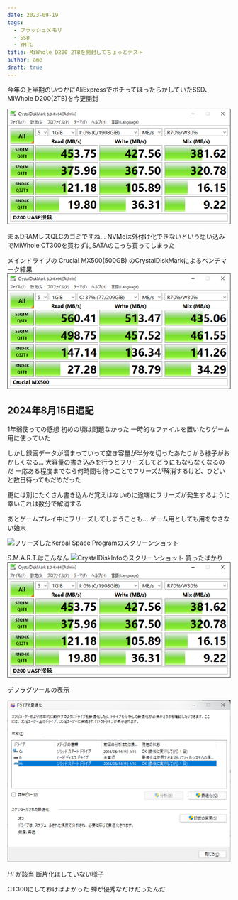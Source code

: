 ```yaml
---
date: 2023-09-19
tags:
  - フラッシュメモリ
  - SSD
  - YMTC
title: MiWhole D200 2TBを開封してちょっとテスト
author: ame
draft: true
---
```


今年の上半期のいつかにAliExpressでポチってほったらかしていたSSD、MiWhole D200(2TB)を今更開封

![CrystalDiskMark_20230918122533_D200_UASP.png](./CrystalDiskMark_20230918122533_D200_UASP.png)

まぁDRAMレスQLCのゴミですね…
NVMeは外付け化できないという思い込みでMiWhole CT300を買わずにSATAのこっち買ってしまった

メインドライブの Crucial MX500(500GB) のCrystalDiskMarkによるベンチマーク結果
![メインドライブのCrucial MX500(500GB)のCrystalDiskMarkによるベンチマーク結果](./CrystalDiskMark_20230918123836_MX500.png)

## 2024年8月15日追記

1年弱使っての感想
初めの頃は問題なかった
一時的なファイルを置いたりゲーム用に使っていた

しかし録画データが溜まっていって空き容量が半分を切ったあたりから様子がおかしくなる…
大容量の書き込みを行うとフリーズしてどうにもならなくなるのだ
一応ある程度までなら何時間も待つことでフリーズが解消するけど、ひどいと数日待ってもだめだった

更には別にたくさん書き込んだ覚えはないのに途端にフリーズが発生するように
幸いこれは数分で解消する

あとゲームプレイ中にフリーズしてしまうことも…
ゲーム用としても用をなさない始末

![フリーズしたKerbal Space Programのスクリーンショット](./Kerbal%20Space%20Program%202024_08_16(金)%207_08_08.jxl)

S.M.A.R.T.はこんなん
![CrystalDiskInfoのスクリーンショット](https://pbs.twimg.com/media/GUDZBRGbwAEkZUP?format=png&name=orig)
買ったばかり
![CrystalDiskInfoのスクリーンショット](./CrystalDiskMark_20230918122533_D200_UASP.png)

デフラグツールの表示

![Windows 11のデフラグツールのスクリーンショット](スクリーンショット%202024-08-15%20205704.png)

*H:* が該当
断片化はしていない様子

CT300にしておけばよかった
蝉が優秀なだけだったんだ
